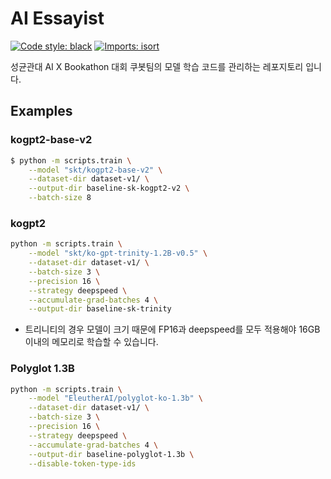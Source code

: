 # AI Essayist

[![Code style: black](https://img.shields.io/badge/code%20style-black-000000.svg)](https://github.com/psf/black)
[![Imports: isort](https://img.shields.io/badge/%20imports-isort-%231674b1?style=flat&labelColor=ef8336)](https://pycqa.github.io/isort/)


성균관대 AI X Bookathon 대회 쿠봇팀의 모델 학습 코드를 관리하는 레포지토리 입니다.

## Examples

### kogpt2-base-v2

```sh
$ python -m scripts.train \
    --model "skt/kogpt2-base-v2" \
    --dataset-dir dataset-v1/ \
    --output-dir baseline-sk-kogpt2-v2 \
    --batch-size 8        
```

### kogpt2

```sh
python -m scripts.train \
    --model "skt/ko-gpt-trinity-1.2B-v0.5" \
    --dataset-dir dataset-v1/ \
    --batch-size 3 \
    --precision 16 \
    --strategy deepspeed \
    --accumulate-grad-batches 4 \
    --output-dir baseline-sk-trinity
```
- 트리니티의 경우 모델이 크기 때문에 FP16과 deepspeed를 모두 적용해야 16GB 이내의 메모리로 학습할 수 있습니다.

### Polyglot 1.3B

```sh
python -m scripts.train \
    --model "EleutherAI/polyglot-ko-1.3b" \
    --dataset-dir dataset-v1/ \
    --batch-size 3 \
    --precision 16 \
    --strategy deepspeed \
    --accumulate-grad-batches 4 \
    --output-dir baseline-polyglot-1.3b \
    --disable-token-type-ids
```
